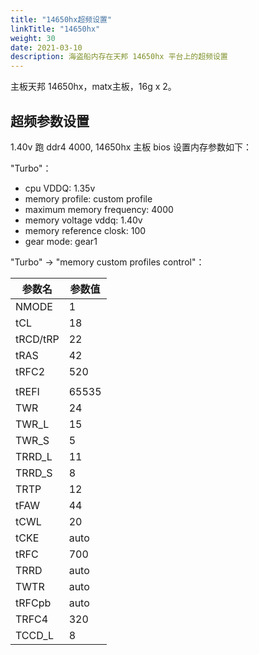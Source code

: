 ```yaml
---
title: "14650hx超频设置"
linkTitle: "14650hx"
weight: 30
date: 2021-03-10
description: 海盗船内存在天邦 14650hx 平台上的超频设置
---
```



主板天邦 14650hx，matx主板，16g x 2。

## 超频参数设置

1.40v 跑 ddr4 4000, 14650hx 主板 bios 设置内存参数如下：

"Turbo"：

- cpu VDDQ: 1.35v
- memory profile: custom profile
- maximum memory frequency: 4000
- memory voltage vddq: 1.40v
- memory reference closk: 100
- gear mode: gear1

"Turbo" -> "memory custom profiles control"：


| 参数名   | 参数值 |
| -------- | ------ |
| NMODE    | 1      |
| tCL      | 18     |
| tRCD/tRP | 22     |
| tRAS     | 42     |
| tRFC2    | 520    |
|          |        |
| tREFI    | 65535  |
| TWR      | 24     |
| TWR_L    | 15     |
| TWR_S    | 5      |
| TRRD_L   | 11     |
| TRRD_S   | 8      |
| TRTP     | 12     |
| tFAW     | 44     |
| tCWL     | 20     |
| tCKE     | auto   |
| tRFC     | 700    |
| TRRD     | auto   |
| TWTR     | auto   |
| tRFCpb   | auto   |
| TRFC4    | 320    |
| TCCD_L   | 8      |



